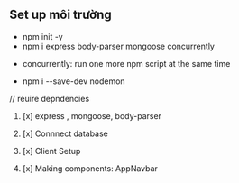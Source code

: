 ## Set up môi trường 
* npm init -y
* npm i express body-parser mongoose concurrently 

- concurrently: run one more npm script at the same time
 
* npm i --save-dev nodemon 

// reuire depndencies
1. [x] express , mongoose, body-parser

2. [x] Connnect database

3. [x] Client Setup 

4. [x] Making components: AppNavbar 
